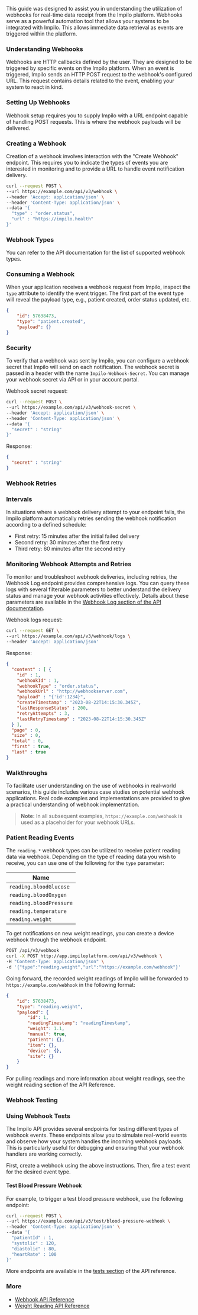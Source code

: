 This guide was designed to assist you in understanding the utilization of webhooks for real-time data receipt from the Impilo platform. Webhooks serve as a powerful automation tool that allows your systems to be integrated with Impilo. This allows immediate data retrieval as events are triggered within the platform.

### Understanding Webhooks

Webhooks are HTTP callbacks defined by the user. They are designed to be triggered by specific events on the Impilo platform. When an event is triggered, Impilo sends an HTTP POST request to the webhook's configured URL. This request contains details related to the event, enabling your system to react in kind.

### Setting Up Webhooks

Webhook setup requires you to supply Impilo with a URL endpoint capable of handling POST requests. This is where the webhook payloads will be delivered.

### Creating a Webhook

Creation of a webhook involves interaction with the "Create Webhook" endpoint. This requires you to indicate the types of events you are interested in monitoring and to provide a URL to handle event notification delivery.

```bash
curl --request POST \
--url https://example.com/api/v3/webhook \
--header 'Accept: application/json' \
--header 'Content-Type: application/json' \
--data '{
  "type" : "order.status",
  "url" : "https://impilo.health"
}'
```

### Webhook Types

You can refer to the API documentation for the list of supported webhook types.

### Consuming a Webhook

When your application receives a webhook request from Impilo, inspect the `type` attribute to identify the event trigger. The first part of the event type will reveal the payload type, e.g., patient created, order status updated, etc.

```json
{
    "id": 57638473,
    "type": "patient.created",
    "payload": {}
}
```

### Security

To verify that a webhook was sent by Impilo, you can configure a webhook secret that Impilo will send on each notification. The webhook secret is passed in a header with the name `Impilo-Webhook-Secret`. You can manage your webhook secret via API or in your account portal.

Webhook secret request:

```bash
curl --request POST \
--url https://example.com/api/v3/webhook-secret \
--header 'Accept: application/json' \
--header 'Content-Type: application/json' \
--data '{
  "secret" : "string"
}'
```

Response:
```json
{
  "secret" : "string"
}
```

### Webhook Retries

### Intervals

In situations where a webhook delivery attempt to your endpoint fails, the Impilo platform automatically retries sending the webhook notification according to a defined schedule:

- First retry: 15 minutes after the initial failed delivery
- Second retry: 30 minutes after the first retry
- Third retry: 60 minutes after the second retry

### Monitoring Webhook Attempts and Retries

To monitor and troubleshoot webhook deliveries, including retries, the Webhook Log endpoint provides comprehensive logs. You can query these logs with several filterable parameters to better understand the delivery status and manage your webhook activities effectively. Details about these parameters are available in the [Webhook Log section of the API documentation](/api-reference/webhooks/list-webhook-logs).

Webhook logs request:
```bash
curl --request GET \
--url https://example.com/api/v3/webhook/logs \
--header 'Accept: application/json'
```

Response:
```json
{
  "content" : [ {
    "id" : 1,
    "webhookId" : 1,
    "webhookType" : "order.status",
    "webhookUrl" : "http://webhookserver.com",
    "payload" : "{'id':1234}",
    "createTimestamp" : "2023-08-22T14:15:30.345Z",
    "lastResponseStatus" : 200,
    "retryAttempts" : 3,
    "lastRetryTimestamp" : "2023-08-22T14:15:30.345Z"
  } ],
  "page" : 0,
  "size" : 0,
  "total" : 0,
  "first" : true,
  "last" : true
}
```

### Walkthroughs

To facilitate user understanding on the use of webhooks in real-world scenarios, this guide includes various case studies on potential webhook applications. Real code examples and implementations are provided to give a practical understanding of webhook implementation.

> **Note:** In all subsequent examples, `https://example.com/webhook` is used as a placeholder for your webhook URLs.

### Patient Reading Events

The `reading.*` webhook types can be utilized to receive patient reading data via webhook. Depending on the type of reading data you wish to receive, you can use one of the following for the `type` parameter:

| Name                      |
|---------------------------|
| `reading.bloodGlucose`    |
| `reading.bloodOxygen`     |
| `reading.bloodPressure`   |
| `reading.temperature`     |
| `reading.weight`          |

To get notifications on new weight readings, you can create a device webhook through the webhook endpoint.

```bash
POST /api/v3/webhook
curl -X POST http://app.impiloplatform.com/api/v3/webhook \
-H "Content-Type: application/json" \
-d '{"type":"reading.weight","url":"https://example.com/webhook"}'
```

Going forward, the recorded weight readings of Impilo will be forwarded to `https://example.com/webhook` in the following format:

```json
{
    "id": 57638473,
    "type": "reading.weight",
    "payload": {
        "id": 1,
        "readingTimestamp": "readingTimestamp",
        "weight": 1.1,
        "manual": true,
        "patient": {},
        "item": {},
        "device": {},
        "site": {}
    }
}
```

For pulling readings and more information about weight readings, see the weight reading section of the API Reference.

### Webhook Testing

### Using Webhook Tests

The Impilo API provides several endpoints for testing different types of webhook events. These endpoints allow you to simulate real-world events and observe how your system handles the incoming webhook payloads. This is particularly useful for debugging and ensuring that your webhook handlers are working correctly.

First, create a webhook using the above instructions. Then, fire a test event for the desired event type.

#### Test Blood Pressure Webhook

For example, to trigger a test blood pressure webhook, use the following endpoint:  

```bash
curl --request POST \
--url https://example.com/api/v3/test/blood-pressure-webhook \
--header 'Content-Type: application/json' \
--data '{
  "patientId" : 1,
  "systolic" : 120,
  "diastolic" : 80,
  "heartRate" : 100
}'
```

More endpoints are available in the [tests section](/api-reference/tests) of the API reference.

### More

- [Webhook API Reference](/api-reference/webhooks/create-webhook)
- [Weight Reading API Reference](/api-reference/weight-reading)
